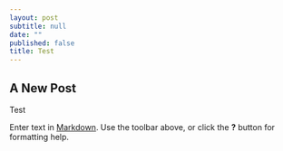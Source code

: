 ```yaml
---
layout: post
subtitle: null
date: ""
published: false
title: Test
---
```


## A New Post

Test

Enter text in [Markdown](http://daringfireball.net/projects/markdown/). Use the toolbar above, or click the **?** button for formatting help.
